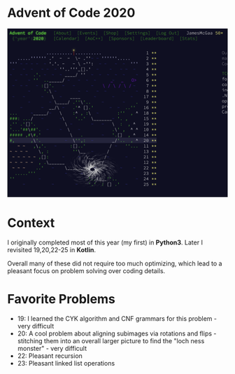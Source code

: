 # Advent of Code 2020

![AOC Image](2020stars.png)
# Context

I originally completed most of this year (my first) in **Python3**. Later I revisited 19,20,22-25 in **Kotlin**.

Overall many of these did not require too much optimizing, which lead to a pleasant focus on problem solving over coding details.
# Favorite Problems

- 19: I learned the CYK algorithm and CNF grammars for this problem - very difficult
- 20: A cool problem about aligning subimages via rotations and flips - stitching them into an overall larger picture to find the "loch ness monster" - very difficult
- 22: Pleasant recursion
- 23: Pleasant linked list operations